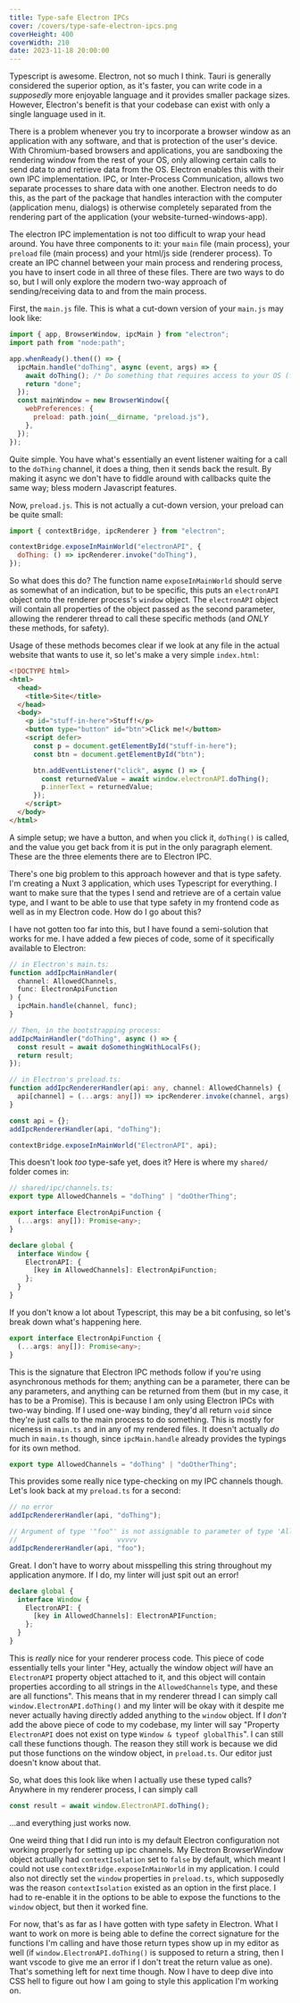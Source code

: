 ```yaml
---
title: Type-safe Electron IPCs
cover: /covers/type-safe-electron-ipcs.png
coverHeight: 400
coverWidth: 210
date: 2023-11-18 20:00:00
---
```


Typescript is awesome. Electron, not so much I think. Tauri is generally considered the superior option, as it's faster, you can write code in a _supposedly_ more enjoyable language and it provides smaller package sizes. However, Electron's benefit is that your codebase can exist with only a single language used in it.

There is a problem whenever you try to incorporate a browser window as an application with any software, and that is protection of the user's device. With Chromium-based browsers and applications, you are sandboxing the rendering window from the rest of your OS, only allowing certain calls to send data to and retrieve data from the OS. Electron enables this with their own IPC implementation. IPC, or Inter-Process Communication, allows two separate processes to share data with one another. Electron needs to do this, as the part of the package that handles interaction with the computer (application menu, dialogs) is otherwise completely separated from the rendering part of the application (your website-turned-windows-app).

The electron IPC implementation is not too difficult to wrap your head around. You have three components to it: your `main` file (main process), your `preload` file (main process) and your html/js side (renderer process). To create an IPC channel between your main process and rendering process, you have to insert code in all three of these files. There are two ways to do so, but I will only explore the modern two-way approach of sending/receiving data to and from the main process.

First, the `main.js` file. This is what a cut-down version of your `main.js` may look like:

```js
import { app, BrowserWindow, ipcMain } from "electron";
import path from "node:path";

app.whenReady().then(() => {
  ipcMain.handle("doThing", async (event, args) => {
    await doThing(); /* Do something that requires access to your OS (filesystem, registry etc) here */
    return "done";
  });
  const mainWindow = new BrowserWindow({
    webPreferences: {
      preload: path.join(__dirname, "preload.js"),
    },
  });
});
```

Quite simple. You have what's essentially an event listener waiting for a call to the `doThing` channel, it does a thing, then it sends back the result. By making it async we don't have to fiddle around with callbacks quite the same way; bless modern Javascript features.

Now, `preload.js`. This is not actually a cut-down version, your preload can be quite small:

```js
import { contextBridge, ipcRenderer } from "electron";

contextBridge.exposeInMainWorld("electronAPI", {
  doThing: () => ipcRenderer.invoke("doThing"),
});
```

So what does this do? The function name `exposeInMainWorld` should serve as somewhat of an indication, but to be specific, this puts an `electronAPI` object onto the renderer process's `window` object. The `electronAPI` object will contain all properties of the object passed as the second parameter, allowing the renderer thread to call these specific methods (and _ONLY_ these methods, for safety).

Usage of these methods becomes clear if we look at any file in the actual website that wants to use it, so let's make a very simple `index.html`:

```html
<!DOCTYPE html>
<html>
  <head>
    <title>Site</title>
  </head>
  <body>
    <p id="stuff-in-here">Stuff!</p>
    <button type="button" id="btn">Click me!</button>
    <script defer>
      const p = document.getElementById("stuff-in-here");
      const btn = document.getElementById("btn");

      btn.addEventListener("click", async () => {
        const returnedValue = await window.electronAPI.doThing();
        p.innerText = returnedValue;
      });
    </script>
  </body>
</html>
```

A simple setup; we have a button, and when you click it, `doThing()` is called, and the value you get back from it is put in the only paragraph element. These are the three elements there are to Electron IPC.

There's one big problem to this approach however and that is type safety. I'm creating a Nuxt 3 application, which uses Typescript for everything. I want to make sure that the types I send and retrieve are of a certain value type, and I want to be able to use that type safety in my frontend code as well as in my Electron code. How do I go about this?

I have not gotten too far into this, but I have found a semi-solution that works for me. I have added a few pieces of code, some of it specifically available to Electron:

```ts
// in Electron's main.ts:
function addIpcMainHandler(
  channel: AllowedChannels,
  func: ElectronApiFunction
) {
  ipcMain.handle(channel, func);
}

// Then, in the bootstrapping process:
addIpcMainHandler("doThing", async () => {
  const result = await doSomethingWithLocalFs();
  return result;
});

// in Electron's preload.ts:
function addIpcRendererHandler(api: any, channel: AllowedChannels) {
  api[channel] = (...args: any[]) => ipcRenderer.invoke(channel, args);
}

const api = {};
addIpcRendererHandler(api, "doThing");

contextBridge.exposeInMainWorld("ElectronAPI", api);
```

This doesn't look _too_ type-safe yet, does it? Here is where my `shared/` folder comes in:

```ts
// shared/ipc/channels.ts:
export type AllowedChannels = "doThing" | "doOtherThing";

export interface ElectronApiFunction {
  (...args: any[]): Promise<any>;
}

declare global {
  interface Window {
    ElectronAPI: {
      [key in AllowedChannels]: ElectronApiFunction;
    };
  }
}
```

If you don't know a lot about Typescript, this may be a bit confusing, so let's break down what's happening here.

```ts
export interface ElectronApiFunction {
  (...args: any[]): Promise<any>;
}
```

This is the signature that Electron IPC methods follow if you're using asynchronous methods for them; anything can be a parameter, there can be any parameters, and anything can be returned from them (but in my case, it has to be a Promise). This is because I am only using Electron IPCs with two-way binding. If I used one-way binding, they'd all return `void` since they're just calls to the main process to do something. This is mostly for niceness in `main.ts` and in any of my rendered files. It doesn't actually _do_ much in `main.ts` though, since `ipcMain.handle` already provides the typings for its own method.

```ts
export type AllowedChannels = "doThing" | "doOtherThing";
```

This provides some really nice type-checking on my IPC channels though. Let's look back at my `preload.ts` for a second:

```ts
// no error
addIpcRendererHandler(api, "doThing");

// Argument of type '"foo"' is not assignable to parameter of type 'AllowedChannels'.
//                         vvvvv
addIpcRendererHandler(api, "foo");
```

Great. I don't have to worry about misspelling this string throughout my application anymore. If I do, my linter will just spit out an error!

```ts
declare global {
  interface Window {
    ElectronAPI: {
      [key in AllowedChannels]: ElectronAPIFunction;
    };
  }
}
```

This is _really_ nice for your renderer process code. This piece of code essentially tells your linter "Hey, actually the window object _will_ have an `ElectronAPI` property object attached to it, and this object will contain properties according to all strings in the `AllowedChannels` type, and these are all functions". This means that in my renderer thread I can simply call `window.ElectronAPI.doThing()` and my linter will be okay with it despite me never actually having directly added anything to the `window` object. If I _don't_ add the above piece of code to my codebase, my linter will say "Property `ElectronAPI` does not exist on type `Window & typeof globalThis`". I can still call these functions though. The reason they still work is because we did put those functions on the window object, in `preload.ts`. Our editor just doesn't know about that.

So, what does this look like when I actually use these typed calls? Anywhere in my renderer process, I can simply call

```ts
const result = await window.ElectronAPI.doThing();
```

...and everything just works now.

One weird thing that I did run into is my default Electron configuration not working properly for setting up ipc channels. My Electron BrowserWindow object actually had `contextIsolation` set to `false` by default, which meant I could not use `contextBridge.exposeInMainWorld` in my application. I could also not directly set the `window` properties in `preload.ts`, which supposedly was the reason `contextIsolation` existed as an option in the first place. I had to re-enable it in the options to be able to expose the functions to the `window` object, but then it worked fine.

For now, that's as far as I have gotten with type safety in Electron. What I want to work on more is being able to define the correct signature for the functions I'm calling and have those return types show up in my editor as well (if `window.ElectronAPI.doThing()` is supposed to return a string, then I want vscode to give me an error if I don't treat the return value as one). That's something left for next time though. Now I have to deep dive into CSS hell to figure out how I am going to style this application I'm working on.
